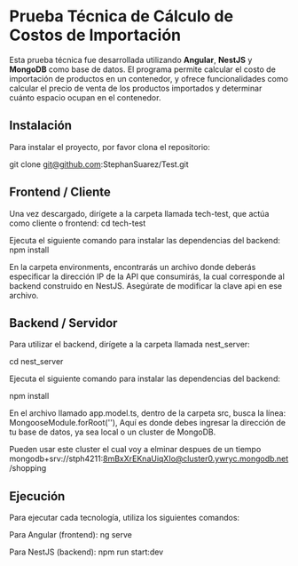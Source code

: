 # Prueba Técnica de Cálculo de Costos de Importación

Esta prueba técnica fue desarrollada utilizando **Angular**, **NestJS** y **MongoDB** como base de datos. El programa permite calcular el costo de importación de productos en un contenedor, y ofrece funcionalidades como calcular el precio de venta de los productos importados y determinar cuánto espacio ocupan en el contenedor.

## Instalación

Para instalar el proyecto, por favor clona el repositorio:

git clone git@github.com:StephanSuarez/Test.git


## Frontend / Cliente
Una vez descargado, dirígete a la carpeta llamada tech-test, que actúa como cliente o frontend:
cd tech-test

Ejecuta el siguiente comando para instalar las dependencias del backend:
npm install

En la carpeta environments, encontrarás un archivo donde deberás especificar la dirección IP de la API que consumirás, la cual corresponde al backend construido en NestJS. Asegúrate de modificar la clave api en ese archivo.

## Backend / Servidor

Para utilizar el backend, dirígete a la carpeta llamada nest_server:

cd nest_server

Ejecuta el siguiente comando para instalar las dependencias del backend:

npm install

En el archivo llamado app.model.ts, dentro de la carpeta src, busca la línea:
MongooseModule.forRoot(''),
Aquí es donde debes ingresar la dirección de tu base de datos, ya sea local o un cluster de MongoDB.

Pueden usar este cluster el cual voy a elminar despues de un tiempo 
mongodb+srv://stph4211:8mBxXrEKnaUiqXIo@cluster0.ywryc.mongodb.net/shopping


## Ejecución
Para ejecutar cada tecnología, utiliza los siguientes comandos:

Para Angular (frontend):
ng serve

Para NestJS (backend):
npm run start:dev


